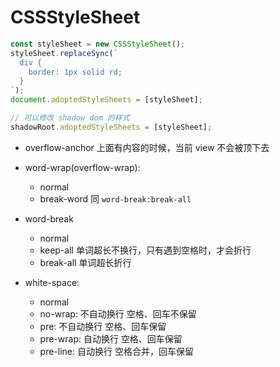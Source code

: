 # CSSStyleSheet

```js
const styleSheet = new CSSStyleSheet();
styleSheet.replaceSync(`
  div {
    border: 1px solid rd;
  }
`);
document.adoptedStyleSheets = [styleSheet];

// 可以修改 shadow dom 的样式
shadowRoot.adoptedStyleSheets = [styleSheet];
```

- overflow-anchor 上面有内容的时候，当前 view 不会被顶下去

- word-wrap(overflow-wrap):

  - normal
  - break-word 同 `word-break:break-all`

- word-break

  - normal
  - keep-all 单词超长不换行，只有遇到空格时，才会折行
  - break-all 单词超长折行

- white-space:
  - normal
  - no-wrap: 不自动换行 空格、回车不保留
  - pre: 不自动换行 空格、回车保留
  - pre-wrap: 自动换行 空格、回车保留
  - pre-line: 自动换行 空格合并，回车保留
